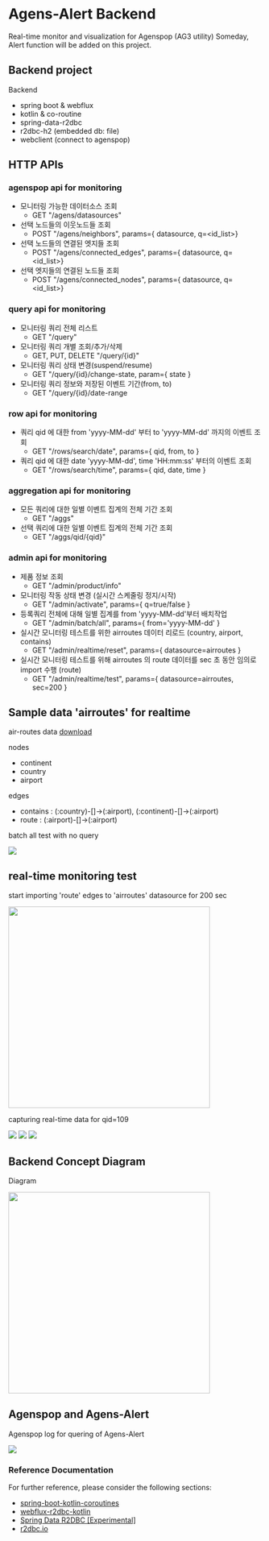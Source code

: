 # Agens-Alert Backend

Real-time monitor and visualization for Agenspop (AG3 utility)
Someday, Alert function will be added on this project.

## Backend project

Backend
- spring boot & webflux
- kotlin & co-routine
- spring-data-r2dbc
- r2dbc-h2 (embedded db: file)
- webclient (connect to agenspop)

 
## HTTP APIs

### agenspop api for monitoring

- 모니터링 가능한 데이터소스 조회 
  - GET "/agens/datasources"
- 선택 노드들의 이웃노드들 조회 
  - POST "/agens/neighbors", params={ datasource, q=<id_list>}
- 선택 노드들의 연결된 엣지들 조회
  - POST "/agens/connected_edges", params={ datasource, q=<id_list>}
- 선택 엣지들의 연결된 노드들 조회
  - POST "/agens/connected_nodes", params={ datasource, q=<id_list>}

### query api for monitoring

- 모니터링 쿼리 전체 리스트
  - GET "/query"
- 모니터링 쿼리 개별 조회/추가/삭제
  - GET, PUT, DELETE "/query/{id}"
- 모니터링 쿼리 상태 변경(suspend/resume)
  - GET "/query/{id}/change-state, param={ state }
- 모니터링 쿼리 정보와 저장된 이벤트 기간(from, to)
  - GET "/query/{id}/date-range

### row api for monitoring

- 쿼리 qid 에 대한 from 'yyyy-MM-dd' 부터 to 'yyyy-MM-dd' 까지의 이벤트 조회 <br>
  - GET "/rows/search/date", params={ qid, from, to }
- 쿼리 qid 에 대한 date 'yyyy-MM-dd', time 'HH:mm:ss' 부터의 이벤트 조회
  - GET "/rows/search/time", params={ qid, date, time }

### aggregation api for monitoring

- 모든 쿼리에 대한 일별 이벤트 집계의 전체 기간 조회
  - GET "/aggs"
- 선택 쿼리에 대한 일별 이벤트 집계의 전체 기간 조회
  - GET "/aggs/qid/{qid}"

### admin api for monitoring

- 제품 정보 조회 
  - GET "/admin/product/info"
- 모니터링 작동 상태 변경 (실시간 스케줄링 정지/시작)
  - GET "/admin/activate", params={ q=true/false }
- 등록쿼리 전체에 대해 일별 집계를 from 'yyyy-MM-dd'부터 배치작업
  - GET "/admin/batch/all", params={ from='yyyy-MM-dd' }
- 실시간 모니터링 테스트를 위한 airroutes 데이터 리로드 (country, airport, contains)
  - GET "/admin/realtime/reset", params={ datasource=airroutes }
- 실시간 모니터링 테스트를 위해 airroutes 의 route 데이터를 sec 초 동안 임의로 import 수행 (route)
  - GET "/admin/realtime/test", params={ datasource=airroutes, sec=200 }

        
## Sample data 'airroutes' for realtime

air-routes data [download](https://github.com/krlawrence/graph/tree/master/sample-data) 

nodes
- continent
- country
- airport

edges
- contains : (:country)-[]->(:airport), (:continent)-[]->(:airport) 
- route : (:airport)-[]->(:airport)


batch all test with no query

<img src="https://github.com/maxmin93/agens-alert/blob/master/images/AgensAlert-api-batch_all.png">

## real-time monitoring test

start importing 'route' edges to 'airroutes' datasource for 200 sec

<img height="400px" src="https://github.com/maxmin93/agens-alert/blob/master/images/AgensAlert-realtime_data.png">

capturing real-time data for qid=109

<img src="https://github.com/maxmin93/agens-alert/blob/master/images/AgensAlert-api-realtime_test1.png">

<img src="https://github.com/maxmin93/agens-alert/blob/master/images/AgensAlert-api-realtime_test2.png">

<img src="https://github.com/maxmin93/agens-alert/blob/master/images/AgensAlert-api-realtime_test3.png">


## Backend Concept Diagram

Diagram

<img height="400px" src="https://github.com/maxmin93/agens-alert/blob/master/images/AgensAlert-concept.png">


## Agenspop and Agens-Alert

Agenspop log for quering of Agens-Alert

<img src="https://github.com/maxmin93/agens-alert/blob/master/images/AgensAlert-back-agenspop_log.png"> 


### Reference Documentation
For further reference, please consider the following sections:

* [spring-boot-kotlin-coroutines](https://www.baeldung.com/spring-boot-kotlin-coroutines)
* [webflux-r2dbc-kotlin](https://github.com/razvn/webflux-r2dbc-kotlin)
* [Spring Data R2DBC [Experimental]](https://docs.spring.io/spring-data/r2dbc/docs/1.0.x/reference/html/#reference)
* [r2dbc.io](https://r2dbc.io/)
